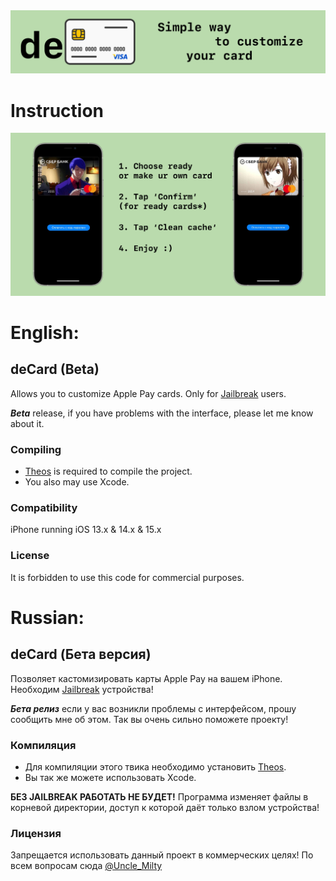 <img src="/githubAssets/preview.png">

<!-- # Preview -->

<!-- <img src="/githubAssets/previewScreen.png"> -->

# Instruction

<img src="/githubAssets/instruction.png">

# English:

## deCard (Beta)
Allows you to customize Apple Pay cards. Only for [Jailbreak](https://www.cydiafree.com) users.

**_Beta_** release, if you have problems with the interface, please let me know about it.

### Compiling
  - [Theos](https://theos.dev/) is required to compile the project.
  - You also may use Xcode.

### Compatibility
iPhone running iOS 13.x & 14.x & 15.x

### License
It is forbidden to use this code for commercial purposes. 


# Russian:

## deCard (Бета версия)
Позволяет кастомизировать карты Apple Pay на вашем iPhone. Необходим [Jailbreak](https://www.cydiafree.com) устройства!

**_Бета релиз_** если у вас возникли проблемы с интерфейсом, прошу сообщить мне об этом. Так вы очень сильно поможете проекту!

### Компиляция   
  - Для компиляции этого твика необходимо установить [Theos](https://theos.dev/).
  - Вы так же можете использовать Xcode.
    
**БЕЗ JAILBREAK РАБОТАТЬ НЕ БУДЕТ!** Программа изменяет файлы в корневой директории, доступ к которой даёт только взлом устройства!

### Лицензия
Запрещается использовать данный проект в коммерческих целях!
По всем вопросам сюда [@Uncle_Milty](https://t.me/Uncle_Milty)
